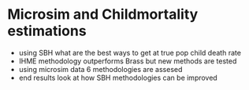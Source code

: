 # Microsim and Childmortality estimations  
- using SBH what are the best ways to get at true pop child death rate  
- IHME methodology outperforms Brass but new methods are tested  
- using microsim data 6 methodologies are assesed  
- end results look at how SBH methodologies can be improved  

